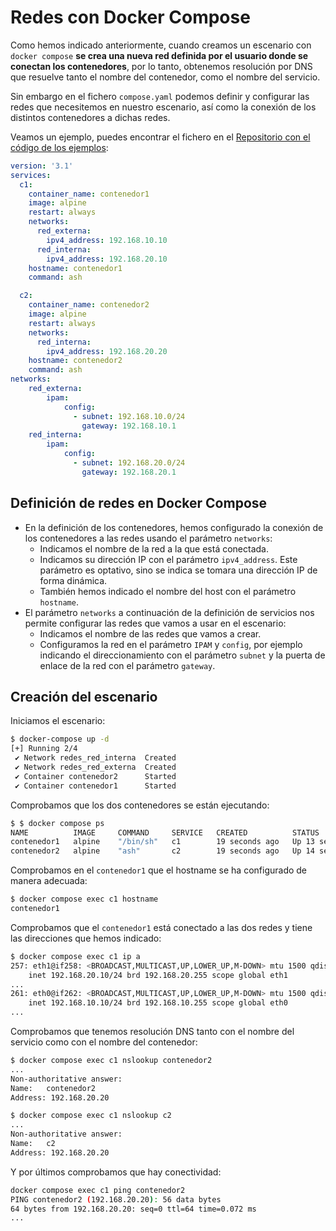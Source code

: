 # Redes con Docker Compose

Como hemos indicado anteriormente, cuando creamos un escenario con `docker compose` **se crea una nueva red definida por el usuario donde se conectan los contenedores**, por lo tanto, obtenemos resolución por DNS que resuelve tanto el nombre del contenedor, como el nombre del servicio.

Sin embargo en el fichero `compose.yaml` podemos definir y configurar las redes que necesitemos en nuestro escenario, así como la conexión de los distintos contenedores a dichas redes.

Veamos un ejemplo, puedes encontrar el fichero en el [Repositorio con el código de los ejemplos](https://github.com/josedom24/ejemplos_curso_docker_ow):
```yaml
version: '3.1'
services:
  c1:
    container_name: contenedor1
    image: alpine
    restart: always
    networks:
      red_externa:
        ipv4_address: 192.168.10.10
      red_interna:
        ipv4_address: 192.168.20.10
    hostname: contenedor1
    command: ash

  c2:
    container_name: contenedor2
    image: alpine
    restart: always
    networks:
      red_interna:
        ipv4_address: 192.168.20.20
    hostname: contenedor2
    command: ash
networks:
    red_externa:
        ipam:
            config:
              - subnet: 192.168.10.0/24
                gateway: 192.168.10.1
    red_interna:
        ipam:
            config:
              - subnet: 192.168.20.0/24
                gateway: 192.168.20.1
```


## Definición de redes en Docker Compose

* En la definición de los contenedores, hemos configurado la conexión de los contenedores a las redes usando el parámetro `networks`:
    * Indicamos el nombre de la red a la que está conectada.
    * Indicamos su dirección IP con el parámetro `ipv4_address`. Este parámetro es optativo, sino se indica se tomara una dirección IP de forma dinámica.
    * También hemos indicado el nombre del host con el parámetro `hostname`.
* El parámetro `networks` a continuación de la definición de servicios nos permite configurar las redes que vamos a usar en el escenario:
    * Indicamos el nombre de las redes que vamos a crear.
    * Configuramos la red en el parámetro `IPAM` y `config`, por ejemplo indicando el direccionamiento con el parámetro `subnet` y la puerta de enlace de la red con el parámetro `gateway`.

## Creación del escenario

Iniciamos el escenario:

```bash
$ docker-compose up -d
[+] Running 2/4
 ✔ Network redes_red_interna  Created                                                                       5.8s 
 ✔ Network redes_red_externa  Created                                                                       5.4s 
 ✔ Container contenedor2      Started                                                                       4.8s 
 ✔ Container contenedor1      Started                                                                       5.1s 
```

Comprobamos que los dos contenedores se están ejecutando:

```bash
$ $ docker compose ps
NAME          IMAGE     COMMAND     SERVICE   CREATED          STATUS          PORTS
contenedor1   alpine    "/bin/sh"   c1        19 seconds ago   Up 13 seconds   
contenedor2   alpine    "ash"       c2        19 seconds ago   Up 14 seconds
```

Comprobamos en el `contenedor1` que el hostname se ha configurado de manera adecuada:

```bash
$ docker compose exec c1 hostname
contenedor1
```

Comprobamos que el `contenedor1` está conectado a las dos redes y tiene las direcciones que hemos indicado:

```bash
$ docker compose exec c1 ip a
257: eth1@if258: <BROADCAST,MULTICAST,UP,LOWER_UP,M-DOWN> mtu 1500 qdisc noqueue state UP 
    inet 192.168.20.10/24 brd 192.168.20.255 scope global eth1
...
261: eth0@if262: <BROADCAST,MULTICAST,UP,LOWER_UP,M-DOWN> mtu 1500 qdisc noqueue state UP 
    inet 192.168.10.10/24 brd 192.168.10.255 scope global eth0
...
```

Comprobamos que tenemos resolución DNS tanto con el nombre del servicio como con el nombre del contenedor:

```bash
$ docker compose exec c1 nslookup contenedor2
...
Non-authoritative answer:
Name:	contenedor2
Address: 192.168.20.20

$ docker compose exec c1 nslookup c2
...
Non-authoritative answer:
Name:	c2
Address: 192.168.20.20
```

Y por últimos comprobamos que hay conectividad:

```bash
docker compose exec c1 ping contenedor2
PING contenedor2 (192.168.20.20): 56 data bytes
64 bytes from 192.168.20.20: seq=0 ttl=64 time=0.072 ms
...
```


